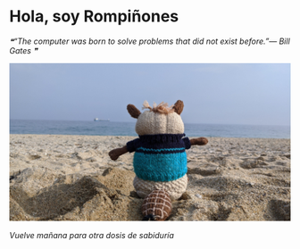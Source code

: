 # Hola, soy Rompiñones

<!--STARTS_HERE_QUOTE_README-->
<i>❝“The computer was born to solve problems that did not exist before.”— Bill Gates    ❞</i>
<!--ENDS_HERE_QUOTE_README-->

<!--START_SECTION:update_image-->
![alt text](https://raw.githubusercontent.com/focaalvarez/rompinones/main/.github/images/IMG_20220329_170520.jpg?raw=true)
<!--END_SECTION:update_image-->

*Vuelve mañana para otra dosis de sabiduría*

